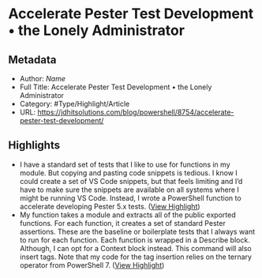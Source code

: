 # Accelerate Pester Test Development • the Lonely Administrator

## Metadata

* Author: *Name*
* Full Title: Accelerate Pester Test Development • the Lonely Administrator
* Category: #Type/Highlight/Article
* URL: https://jdhitsolutions.com/blog/powershell/8754/accelerate-pester-test-development/

## Highlights

* I have a standard set of tests that I like to use for functions in my module. But copying and pasting code snippets is tedious. I know I could create a set of VS Code snippets, but that feels limiting and I’d have to make sure the snippets are available on all systems where I might be running VS Code. Instead, I wrote a PowerShell function to accelerate developing Pester 5.x tests. ([View Highlight](https://instapaper.com/read/1471322434/18360032))
* My function takes a module and extracts all of the public exported functions. For each function, it creates a set of standard Pester assertions. These are the baseline or boilerplate tests that I always want to run for each function. Each function is wrapped in a Describe block. Although, I can opt for a Context block instead. This command will also insert tags. Note that my code for the tag insertion relies on the ternary operator from PowerShell 7. ([View Highlight](https://instapaper.com/read/1471322434/18360033))
